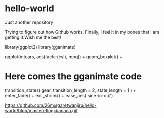 # hello-world
Just another repository

Trying to figure out how Github works.
Finally, i feel it in my bones that i am getting it.Wish me the best!


library(ggplot2)
library(gganimate)

ggplot(mtcars, aes(factor(cyl), mpg)) + 
  geom_boxplot() + 
  # Here comes the gganimate code
  transition_states(
    gear,
    transition_length = 2,
    state_length = 1
  ) +
  enter_fade() + 
  exit_shrink() +
  ease_aes('sine-in-out')

https://github.com/26margaretwanjiru/hello-world/blob/master/Rlogobanana.gif
